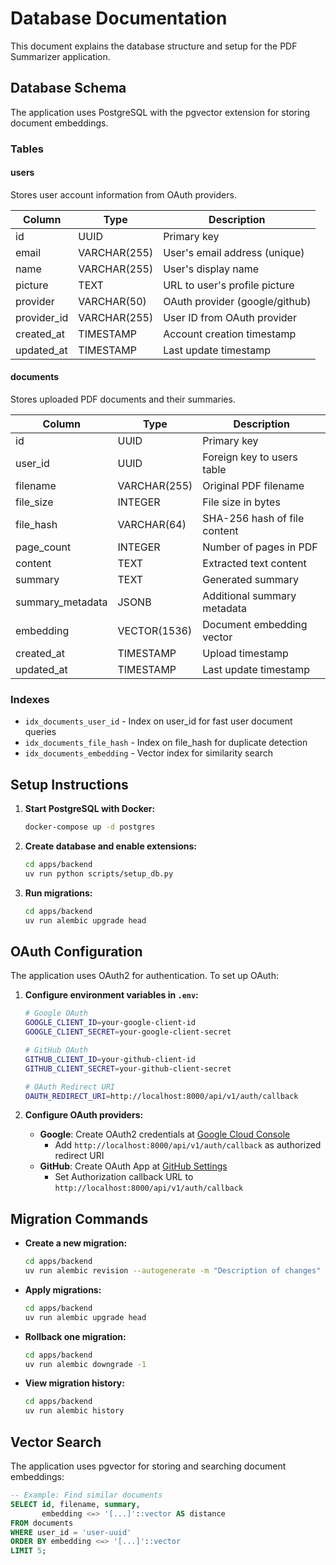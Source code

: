 # Database Documentation

This document explains the database structure and setup for the PDF Summarizer application.

## Database Schema

The application uses PostgreSQL with the pgvector extension for storing document embeddings.

### Tables

#### users
Stores user account information from OAuth providers.

| Column | Type | Description |
|--------|------|-------------|
| id | UUID | Primary key |
| email | VARCHAR(255) | User's email address (unique) |
| name | VARCHAR(255) | User's display name |
| picture | TEXT | URL to user's profile picture |
| provider | VARCHAR(50) | OAuth provider (google/github) |
| provider_id | VARCHAR(255) | User ID from OAuth provider |
| created_at | TIMESTAMP | Account creation timestamp |
| updated_at | TIMESTAMP | Last update timestamp |

#### documents
Stores uploaded PDF documents and their summaries.

| Column | Type | Description |
|--------|------|-------------|
| id | UUID | Primary key |
| user_id | UUID | Foreign key to users table |
| filename | VARCHAR(255) | Original PDF filename |
| file_size | INTEGER | File size in bytes |
| file_hash | VARCHAR(64) | SHA-256 hash of file content |
| page_count | INTEGER | Number of pages in PDF |
| content | TEXT | Extracted text content |
| summary | TEXT | Generated summary |
| summary_metadata | JSONB | Additional summary metadata |
| embedding | VECTOR(1536) | Document embedding vector |
| created_at | TIMESTAMP | Upload timestamp |
| updated_at | TIMESTAMP | Last update timestamp |

### Indexes

- `idx_documents_user_id` - Index on user_id for fast user document queries
- `idx_documents_file_hash` - Index on file_hash for duplicate detection
- `idx_documents_embedding` - Vector index for similarity search

## Setup Instructions

1. **Start PostgreSQL with Docker:**
   ```bash
   docker-compose up -d postgres
   ```

2. **Create database and enable extensions:**
   ```bash
   cd apps/backend
   uv run python scripts/setup_db.py
   ```

3. **Run migrations:**
   ```bash
   cd apps/backend
   uv run alembic upgrade head
   ```

## OAuth Configuration

The application uses OAuth2 for authentication. To set up OAuth:

1. **Configure environment variables in `.env`:**
   ```bash
   # Google OAuth
   GOOGLE_CLIENT_ID=your-google-client-id
   GOOGLE_CLIENT_SECRET=your-google-client-secret
   
   # GitHub OAuth  
   GITHUB_CLIENT_ID=your-github-client-id
   GITHUB_CLIENT_SECRET=your-github-client-secret
   
   # OAuth Redirect URI
   OAUTH_REDIRECT_URI=http://localhost:8000/api/v1/auth/callback
   ```

2. **Configure OAuth providers:**
   - **Google**: Create OAuth2 credentials at [Google Cloud Console](https://console.cloud.google.com/apis/credentials)
     - Add `http://localhost:8000/api/v1/auth/callback` as authorized redirect URI
   - **GitHub**: Create OAuth App at [GitHub Settings](https://github.com/settings/developers)
     - Set Authorization callback URL to `http://localhost:8000/api/v1/auth/callback`

## Migration Commands

- **Create a new migration:**
  ```bash
  cd apps/backend
  uv run alembic revision --autogenerate -m "Description of changes"
  ```

- **Apply migrations:**
  ```bash
  cd apps/backend
  uv run alembic upgrade head
  ```

- **Rollback one migration:**
  ```bash
  cd apps/backend
  uv run alembic downgrade -1
  ```

- **View migration history:**
  ```bash
  cd apps/backend
  uv run alembic history
  ```

## Vector Search

The application uses pgvector for storing and searching document embeddings:

```sql
-- Example: Find similar documents
SELECT id, filename, summary, 
       embedding <=> '[...]'::vector AS distance
FROM documents
WHERE user_id = 'user-uuid'
ORDER BY embedding <=> '[...]'::vector
LIMIT 5;
```